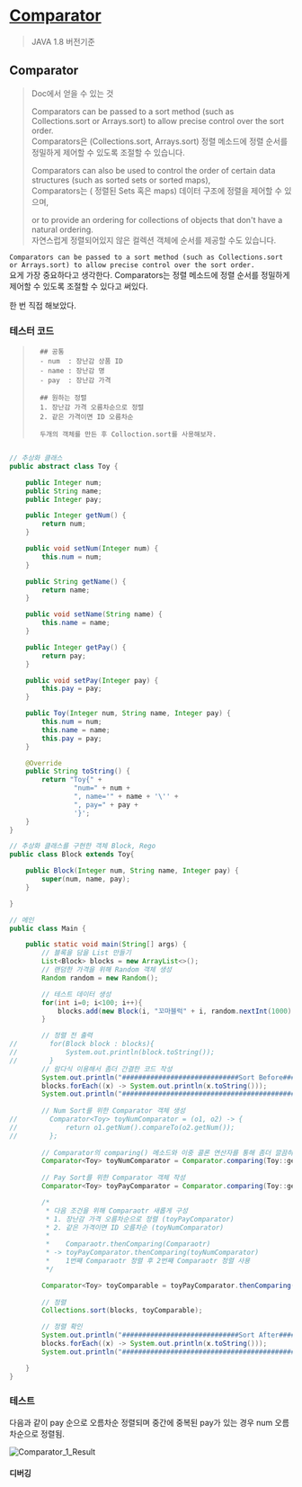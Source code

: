 # [Comparator](https://docs.oracle.com/javase/8/docs/api/java/util/Comparator.html)

> JAVA 1.8 버전기준
## Comparator
> Doc에서 얻을 수 있는 것
> 
> Comparators can be passed to a sort method (such as Collections.sort or Arrays.sort) to allow precise control over the sort order.  
> Comparators은 (Collections.sort, Arrays.sort) 정렬 메소드에 정렬 순서를 정밀하게 제어할 수 있도록 조절할 수 있습니다.  
>
> Comparators can also be used to control the order of certain data structures (such as sorted sets or sorted maps),  
> Comparators는 ( 정렬된 Sets 혹은 maps) 데이터 구조에 정렬을 제어할 수 있으며,
> 
> or to provide an ordering for collections of objects that don't have a natural ordering.  
> 자연스럽게 정렬되어있지 않은 컬렉션 객체에 순서를 제공할 수도 있습니다.

`Comparators can be passed to a sort method (such as Collections.sort or Arrays.sort) to allow precise control over the sort order.`  
요게 가장 중요하다고 생각한다. Comparators는 정렬 메소드에 정렬 순서를 정밀하게 제어할 수 있도록 조절할 수 있다고 써있다. 

한 번 직접 해보았다. 

### 테스터 코드

>       ## 공통
>       - num  : 장난감 상품 ID
>       - name : 장난감 명
>       - pay  : 장난감 가격
> 
>       ## 원하는 정렬
>       1. 장난감 가격 오름차순으로 정렬
>       2. 같은 가격이면 ID 오름차순
>
>       두개의 객체를 만든 후 Colloction.sort를 사용해보자.


```java

// 추상화 클래스
public abstract class Toy {

    public Integer num;
    public String name;
    public Integer pay;

    public Integer getNum() {
        return num;
    }

    public void setNum(Integer num) {
        this.num = num;
    }

    public String getName() {
        return name;
    }

    public void setName(String name) {
        this.name = name;
    }

    public Integer getPay() {
        return pay;
    }

    public void setPay(Integer pay) {
        this.pay = pay;
    }

    public Toy(Integer num, String name, Integer pay) {
        this.num = num;
        this.name = name;
        this.pay = pay;
    }

    @Override
    public String toString() {
        return "Toy{" +
                "num=" + num +
                ", name='" + name + '\'' +
                ", pay=" + pay +
                '}';
    }
}
```

```java
// 추상화 클래스를 구현한 객체 Block, Rego
public class Block extends Toy{

    public Block(Integer num, String name, Integer pay) {
        super(num, name, pay);
    }

}
```

```java
// 메인 
public class Main {

    public static void main(String[] args) {
        // 블록을 담을 List 만들기 
        List<Block> blocks = new ArrayList<>();
        // 랜덤한 가격을 위해 Random 객체 생성
        Random random = new Random();

        // 테스트 데이터 생성
        for(int i=0; i<100; i++){
            blocks.add(new Block(i, "꼬마블럭" + i, random.nextInt(1000)));
        }

        // 정렬 전 출력
//        for(Block block : blocks){
//            System.out.println(block.toString());
//        }
        // 람다식 이용해서 좀더 간결한 코드 작성
        System.out.println("#############################Sort Before###################################");
        blocks.forEach((x) -> System.out.println(x.toString()));
        System.out.println("###########################################################################");
        
        // Num Sort를 위한 Comparator 객체 생성
//        Comparator<Toy> toyNumComparator = (o1, o2) -> {
//            return o1.getNum().compareTo(o2.getNum());
//        };
        
        // Comparator의 comparing() 메소드와 이중 콜론 연산자를 통해 좀더 깔끔하게 변경
        Comparator<Toy> toyNumComparator = Comparator.comparing(Toy::getNum);
        
        // Pay Sort를 위한 Comparator 객체 작성
        Comparator<Toy> toyPayComparator = Comparator.comparing(Toy::getPay);

        /*
         * 다음 조건을 위해 Comparaotr 새롭게 구성
         * 1. 장난감 가격 오름차순으로 정렬 (toyPayComparator)
         * 2. 같은 가격이면 ID 오름차순 (toyNumComparator)
         *     
         *    Comparaotr.thenComparing(Comparaotr)
         * -> toyPayComparator.thenComparing(toyNumComparator)
         *    1번째 Comparaotr 정렬 후 2번째 Comparaotr 정렬 사용
         */

        Comparator<Toy> toyComparable = toyPayComparator.thenComparing(toyNumComparator);
        
        // 정렬
        Collections.sort(blocks, toyComparable);

        // 정렬 확인
        System.out.println("#############################Sort After####################################");
        blocks.forEach((x) -> System.out.println(x.toString()));
        System.out.println("###########################################################################");

    }
}
```

### 테스트

다음과 같이 pay 순으로 오름차순 정렬되며 중간에 중복된 pay가 있는 경우 num 오름차순으로 정렬됨.  
  
![Comparator_1_Result](https://user-images.githubusercontent.com/48544100/159523183-3f83f5da-699a-4250-a0ce-d7ea693f524a.JPG)


#### 디버깅